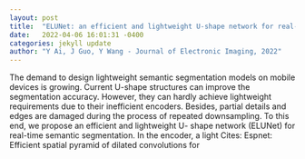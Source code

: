 ```yaml
---
layout: post
title:  "ELUNet: an efficient and lightweight U-shape network for real-time semantic segmentation"
date:   2022-04-06 16:01:31 -0400
categories: jekyll update
author: "Y Ai, J Guo, Y Wang - Journal of Electronic Imaging, 2022"
---
```

The demand to design lightweight semantic segmentation models on mobile devices is growing. Current U-shape structures can improve the segmentation accuracy. However, they can hardly achieve lightweight requirements due to their inefficient encoders. Besides, partial details and edges are damaged during the process of repeated downsampling. To this end, we propose an efficient and lightweight U- shape network (ELUNet) for real-time semantic segmentation. In the encoder, a light Cites: Espnet: Efficient spatial pyramid of dilated convolutions for